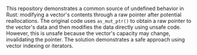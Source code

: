 This repository demonstrates a common source of undefined behavior in Rust: modifying a vector's contents through a raw pointer after potential reallocations. The original code uses `as_mut_ptr()` to obtain a raw pointer to the vector's data and then modifies the data directly using unsafe code. However, this is unsafe because the vector's capacity may change, invalidating the pointer. The solution demonstrates a safe approach using vector indexing or iterators.